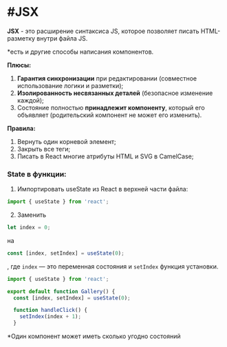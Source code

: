 # #JSX
**JSX** - это расширение синтаксиса JS, которое позволяет писать HTML-разметку внутри файла JS. 

*есть и другие способы написания компонентов. 

 **Плюсы:** 
1. **Гарантия синхронизации** при редактировании (совместное использование логики и разметки);
2. **Изолированность несвязанных деталей** (безопасное изменение каждой);
3. Состояние полностью **принадлежит компоненту**, который его объявляет (родительский компонент не может его изменить).              

**Правила:**
1. Вернуть один корневой элемент;
2. Закрыть все теги;
3. Писать в React многие атрибуты HTML и SVG в CamelCase;


### State в функции:
1. Импортировать useState из React в верхней части файла:
```jsx
import { useState } from 'react';
```
2. Заменить 
```jsx
let index = 0;
```
на 
```jsx
const [index, setIndex] = useState(0);
``` 
, где `index` — это переменная состояния и `setIndex` функция установки.

```jsx
import { useState } from 'react';

export default function Gallery() {
  const [index, setIndex] = useState(0);

  function handleClick() {
    setIndex(index + 1);
  }
``` 
*Один компонент может иметь сколько угодно состояний